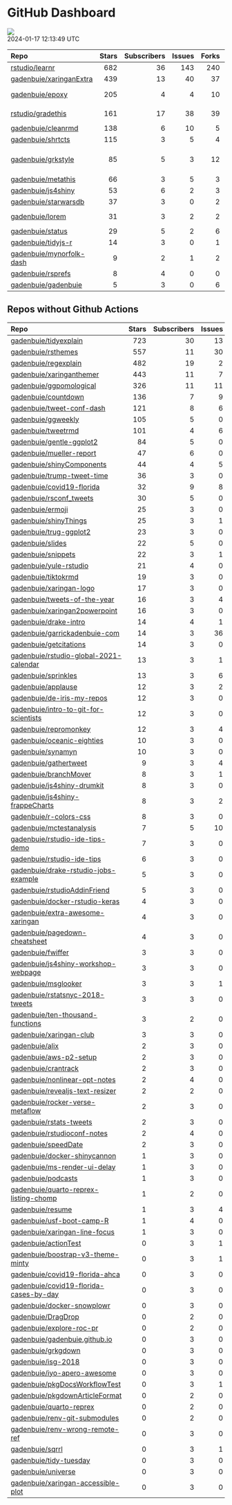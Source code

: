 GitHub Dashboard
================

![](https://github.com/gadenbuie/status/workflows/Render%20Status/badge.svg)  
2024-01-17 12:13:49 UTC

| Repo                                                                    | Stars | Subscribers | Issues | Forks | Status                                                                                                                                                                                                                                                                                                                                                                                                                                                                                                                                                          | Commit                                                                                                                                                                 |
|:------------------------------------------------------------------------|------:|------------:|-------:|------:|:----------------------------------------------------------------------------------------------------------------------------------------------------------------------------------------------------------------------------------------------------------------------------------------------------------------------------------------------------------------------------------------------------------------------------------------------------------------------------------------------------------------------------------------------------------------|:-----------------------------------------------------------------------------------------------------------------------------------------------------------------------|
| [rstudio/learnr](https://github.com/rstudio/learnr)                     |   682 |          36 |    143 |   240 | [![](https://github.com/rstudio/learnr/workflows/R-CMD-check/badge.svg)](https://github.com/rstudio/learnr/actions/runs/6852388626) [![](https://github.com/rstudio/learnr/workflows/pkgdown/badge.svg)](https://github.com/rstudio/learnr/actions/runs/6852388618)                                                                                                                                                                                                                                                                                             | <a href="https://github.com/rstudio/learnr/commit/aeb8144f5335a1132dbb1c0a0302fd2f3e94b875" title="Add Norwegian translation. (#806)">aeb814</a>                       |
| [gadenbuie/xaringanExtra](https://github.com/gadenbuie/xaringanExtra)   |   439 |          13 |     40 |    37 | [![](https://github.com/gadenbuie/xaringanExtra/workflows/R-CMD-check/badge.svg)](https://github.com/gadenbuie/xaringanExtra/actions/runs/7525156151)                                                                                                                                                                                                                                                                                                                                                                                                           | <a href="https://github.com/gadenbuie/xaringanExtra/commit/4f3f922859ffbf32689045f65cd954471d35a93c" title="docs: tweak news, update docs">4f3f92</a>                  |
| [gadenbuie/epoxy](https://github.com/gadenbuie/epoxy)                   |   205 |           4 |      4 |    10 | [![](https://github.com/gadenbuie/epoxy/workflows/Package%20Maintenance/badge.svg)](https://github.com/gadenbuie/epoxy/actions/runs/6740412420) [![](https://github.com/gadenbuie/epoxy/workflows/R-CMD-check/badge.svg)](https://github.com/gadenbuie/epoxy/actions/runs/6740412372) [![](https://github.com/gadenbuie/epoxy/workflows/pkgdown/badge.svg)](https://github.com/gadenbuie/epoxy/actions/runs/6740412374) [![](https://github.com/gadenbuie/epoxy/workflows/test-coverage/badge.svg)](https://github.com/gadenbuie/epoxy/actions/runs/6740412381) | <a href="https://github.com/gadenbuie/epoxy/commit/3955eb82165a51ebbd81b54ed7bf7a2b24ec03d8" title="docs: Use latest `doc-versions.json` format">3955eb</a>            |
| [rstudio/gradethis](https://github.com/rstudio/gradethis)               |   161 |          17 |     38 |    39 | [![](https://github.com/rstudio/gradethis/workflows/R-CMD-check/badge.svg)](https://github.com/rstudio/gradethis/actions/runs/5466996508) [![](https://github.com/rstudio/gradethis/workflows/Package%20Maintenance/badge.svg)](https://github.com/rstudio/gradethis/actions/runs/5466996593) [![](https://github.com/rstudio/gradethis/workflows/pkgdown/badge.svg)](https://github.com/rstudio/gradethis/actions/runs/5466996501)                                                                                                                             | <a href="https://github.com/rstudio/gradethis/commit/502af700437db1b648a35200ce7b940db0cc3d45" title="Update maintainership (#360)">502af7</a>                         |
| [gadenbuie/cleanrmd](https://github.com/gadenbuie/cleanrmd)             |   138 |           6 |     10 |     5 | [![](https://github.com/gadenbuie/cleanrmd/workflows/Package%20Maintenance/badge.svg)](https://github.com/gadenbuie/cleanrmd/actions/runs/5029770754) [![](https://github.com/gadenbuie/cleanrmd/workflows/R-CMD-check/badge.svg)](https://github.com/gadenbuie/cleanrmd/actions/runs/5029770719)                                                                                                                                                                                                                                                               | <a href="https://github.com/gadenbuie/cleanrmd/commit/eb32fc687b6b367c420dbd32a2a087e52c5bca3b" title="Increment version number to 0.1.1.9000">eb32fc</a>              |
| [gadenbuie/shrtcts](https://github.com/gadenbuie/shrtcts)               |   115 |           3 |      5 |     4 | [![](https://github.com/gadenbuie/shrtcts/workflows/R-CMD-check/badge.svg)](https://github.com/gadenbuie/shrtcts/actions/runs/7524244204) [![](https://github.com/gadenbuie/shrtcts/workflows/pkgdown/badge.svg)](https://github.com/gadenbuie/shrtcts/actions/runs/3644905688)                                                                                                                                                                                                                                                                                 | <a href="https://github.com/gadenbuie/shrtcts/commit/41051cf25ee8bfd66da45315013ade9d894435bd" title="Use gadenbuie/status/actions/status-update-rcmdcheck">41051c</a> |
| [gadenbuie/grkstyle](https://github.com/gadenbuie/grkstyle)             |    85 |           5 |      3 |    12 | [![](https://github.com/gadenbuie/grkstyle/workflows/R-CMD-check/badge.svg)](https://github.com/gadenbuie/grkstyle/actions/runs/6615076497)                                                                                                                                                                                                                                                                                                                                                                                                                     | \<a href=“<https://github.com/gadenbuie/grkstyle/commit/53051cba7772fd087e730848fb172271715b679c>” title=“chore: use_package(”rlang”)“\>53051c</a>                     |
| [gadenbuie/metathis](https://github.com/gadenbuie/metathis)             |    66 |           3 |      5 |     3 | [![](https://github.com/gadenbuie/metathis/workflows/R-CMD-check/badge.svg)](https://github.com/gadenbuie/metathis/actions/runs/7529649929) [![](https://github.com/gadenbuie/metathis/workflows/pkgdown/badge.svg)](https://github.com/gadenbuie/metathis/actions/runs/7529649928)                                                                                                                                                                                                                                                                             | <a href="https://github.com/gadenbuie/metathis/commit/5fcb4c6320d33e75e94c4f15c4d3d0314f824f17" title="ci: update secret name">5fcb4c</a>                              |
| [gadenbuie/js4shiny](https://github.com/gadenbuie/js4shiny)             |    53 |           6 |      2 |     3 | [![](https://github.com/gadenbuie/js4shiny/workflows/R-CMD-check/badge.svg)](https://github.com/gadenbuie/js4shiny/actions/runs/7524307163) [![](https://github.com/gadenbuie/js4shiny/workflows/pkgdown/badge.svg)](https://github.com/gadenbuie/js4shiny/actions/runs/3644896848)                                                                                                                                                                                                                                                                             | <a href="https://github.com/gadenbuie/js4shiny/commit/6709d66f4d5f44d1b4b3d2389cc91259f223aa35" title="Switch to r-lib/actions GHA workflows">6709d6</a>               |
| [gadenbuie/starwarsdb](https://github.com/gadenbuie/starwarsdb)         |    37 |           3 |      0 |     2 | [![](https://github.com/gadenbuie/starwarsdb/workflows/R-CMD-check/badge.svg)](https://github.com/gadenbuie/starwarsdb/actions/runs/7524291537) [![](https://github.com/gadenbuie/starwarsdb/workflows/pkgdown/badge.svg)](https://github.com/gadenbuie/starwarsdb/actions/runs/3649990339)                                                                                                                                                                                                                                                                     | <a href="https://github.com/gadenbuie/starwarsdb/commit/1421b5fa7ce7fd0e41ebcf94cc8698adc5fb2bbb" title="New pkgdown site and small readme updates">1421b5</a>         |
| [gadenbuie/lorem](https://github.com/gadenbuie/lorem)                   |    31 |           3 |      2 |     2 | [![](https://github.com/gadenbuie/lorem/workflows/Package%20Maintenance/badge.svg)](https://github.com/gadenbuie/lorem/actions/runs/4386344236) [![](https://github.com/gadenbuie/lorem/workflows/R-CMD-check/badge.svg)](https://github.com/gadenbuie/lorem/actions/runs/4386344210) [![](https://github.com/gadenbuie/lorem/workflows/pkgdown/badge.svg)](https://github.com/gadenbuie/lorem/actions/runs/4386344195)                                                                                                                                         | <a href="https://github.com/gadenbuie/lorem/commit/79113db73d002a0f486f3670881fe5e03a7e88da" title="ci: Don't close/create a new pkgdown preview comment">79113d</a>   |
| [gadenbuie/status](https://github.com/gadenbuie/status)                 |    29 |           5 |      2 |     6 | [![](https://github.com/gadenbuie/status/workflows/Render%20Status/badge.svg)](https://github.com/gadenbuie/status/actions/runs/7555503693)                                                                                                                                                                                                                                                                                                                                                                                                                     | <a href="https://github.com/gadenbuie/status/commit/ca9156c7dbec80ec29bccbc67ec9b61fb4df69ad" title="[status] 2024-01-16 12:15:08 UTC">ca9156</a>                      |
| [gadenbuie/tidyjs-r](https://github.com/gadenbuie/tidyjs-r)             |    14 |           3 |      0 |     1 | [![](https://github.com/gadenbuie/tidyjs-r/workflows/.github/workflows/update-tidyjs.yaml/badge.svg)](https://github.com/gadenbuie/tidyjs-r/actions/runs/7522733058)                                                                                                                                                                                                                                                                                                                                                                                            | <a href="https://github.com/gadenbuie/tidyjs-r/commit/08d01a7dd6d90a799a52b18cf4cf19f2b287d3d8" title="Use latest tidy">08d01a</a>                                     |
| [gadenbuie/mynorfolk-dash](https://github.com/gadenbuie/mynorfolk-dash) |     9 |           2 |      1 |     2 | [![](https://github.com/gadenbuie/mynorfolk-dash/workflows/build-dash/badge.svg)](https://github.com/gadenbuie/mynorfolk-dash/actions/runs/7547624167)                                                                                                                                                                                                                                                                                                                                                                                                          | <a href="https://github.com/gadenbuie/mynorfolk-dash/commit/170769f7c304596551e883072dfd8f23ee8e6bc9" title="[auto] Build Dashboard 2024-01-16 09:20">170769</a>       |
| [gadenbuie/rsprefs](https://github.com/gadenbuie/rsprefs)               |     8 |           4 |      0 |     0 | [![](https://github.com/gadenbuie/rsprefs/workflows/R-CMD-check/badge.svg)](https://github.com/gadenbuie/rsprefs/actions/runs/5425355763) [![](https://github.com/gadenbuie/rsprefs/workflows/pkgdown/badge.svg)](https://github.com/gadenbuie/rsprefs/actions/runs/5425355760)                                                                                                                                                                                                                                                                                 | <a href="https://github.com/gadenbuie/rsprefs/commit/41f863f16cb66803adeaca11a60baaa9bcc4bc17" title="tweak rspref print method">41f863</a>                            |
| [gadenbuie/gadenbuie](https://github.com/gadenbuie/gadenbuie)           |     5 |           3 |      0 |     6 | [![](https://github.com/gadenbuie/gadenbuie/workflows/Metrics/badge.svg)](https://github.com/gadenbuie/gadenbuie/actions/runs/7554859991)                                                                                                                                                                                                                                                                                                                                                                                                                       | <a href="https://github.com/gadenbuie/gadenbuie/commit/18bcbf04b626d62e6c7009cf3ef7f95265565bdb" title="Update github-metrics.svg - [Skip GitHub Action]">18bcbf</a>   |

## Repos without Github Actions

| Repo                                                                                                | Stars | Subscribers | Issues | Forks |
|:----------------------------------------------------------------------------------------------------|------:|------------:|-------:|------:|
| [gadenbuie/tidyexplain](https://github.com/gadenbuie/tidyexplain)                                   |   723 |          30 |     13 |   127 |
| [gadenbuie/rsthemes](https://github.com/gadenbuie/rsthemes)                                         |   557 |          11 |     30 |    44 |
| [gadenbuie/regexplain](https://github.com/gadenbuie/regexplain)                                     |   482 |          19 |      2 |    27 |
| [gadenbuie/xaringanthemer](https://github.com/gadenbuie/xaringanthemer)                             |   443 |          11 |      7 |    24 |
| [gadenbuie/ggpomological](https://github.com/gadenbuie/ggpomological)                               |   326 |          11 |     11 |    21 |
| [gadenbuie/countdown](https://github.com/gadenbuie/countdown)                                       |   136 |           7 |      9 |    12 |
| [gadenbuie/tweet-conf-dash](https://github.com/gadenbuie/tweet-conf-dash)                           |   121 |           8 |      6 |    73 |
| [gadenbuie/ggweekly](https://github.com/gadenbuie/ggweekly)                                         |   105 |           5 |      0 |    10 |
| [gadenbuie/tweetrmd](https://github.com/gadenbuie/tweetrmd)                                         |   101 |           4 |      6 |    13 |
| [gadenbuie/gentle-ggplot2](https://github.com/gadenbuie/gentle-ggplot2)                             |    84 |           5 |      0 |    22 |
| [gadenbuie/mueller-report](https://github.com/gadenbuie/mueller-report)                             |    47 |           6 |      0 |    26 |
| [gadenbuie/shinyComponents](https://github.com/gadenbuie/shinyComponents)                           |    44 |           4 |      5 |     4 |
| [gadenbuie/trump-tweet-time](https://github.com/gadenbuie/trump-tweet-time)                         |    36 |           3 |      0 |     0 |
| [gadenbuie/covid19-florida](https://github.com/gadenbuie/covid19-florida)                           |    32 |           9 |      8 |     8 |
| [gadenbuie/rsconf_tweets](https://github.com/gadenbuie/rsconf_tweets)                               |    30 |           5 |      0 |    13 |
| [gadenbuie/ermoji](https://github.com/gadenbuie/ermoji)                                             |    25 |           3 |      0 |     0 |
| [gadenbuie/shinyThings](https://github.com/gadenbuie/shinyThings)                                   |    25 |           3 |      1 |     3 |
| [gadenbuie/trug-ggplot2](https://github.com/gadenbuie/trug-ggplot2)                                 |    23 |           3 |      0 |     9 |
| [gadenbuie/slides](https://github.com/gadenbuie/slides)                                             |    22 |           5 |      0 |    14 |
| [gadenbuie/snippets](https://github.com/gadenbuie/snippets)                                         |    22 |           3 |      1 |     6 |
| [gadenbuie/yule-rstudio](https://github.com/gadenbuie/yule-rstudio)                                 |    21 |           4 |      0 |     9 |
| [gadenbuie/tiktokrmd](https://github.com/gadenbuie/tiktokrmd)                                       |    19 |           3 |      0 |     0 |
| [gadenbuie/xaringan-logo](https://github.com/gadenbuie/xaringan-logo)                               |    17 |           3 |      0 |    18 |
| [gadenbuie/tweets-of-the-year](https://github.com/gadenbuie/tweets-of-the-year)                     |    16 |           3 |      4 |     2 |
| [gadenbuie/xaringan2powerpoint](https://github.com/gadenbuie/xaringan2powerpoint)                   |    16 |           3 |      0 |     1 |
| [gadenbuie/drake-intro](https://github.com/gadenbuie/drake-intro)                                   |    14 |           4 |      1 |     5 |
| [gadenbuie/garrickadenbuie-com](https://github.com/gadenbuie/garrickadenbuie-com)                   |    14 |           3 |     36 |     4 |
| [gadenbuie/getcitations](https://github.com/gadenbuie/getcitations)                                 |    14 |           3 |      0 |     4 |
| [gadenbuie/rstudio-global-2021-calendar](https://github.com/gadenbuie/rstudio-global-2021-calendar) |    13 |           3 |      1 |     4 |
| [gadenbuie/sprinkles](https://github.com/gadenbuie/sprinkles)                                       |    13 |           3 |      6 |     1 |
| [gadenbuie/applause](https://github.com/gadenbuie/applause)                                         |    12 |           3 |      2 |     1 |
| [gadenbuie/de-iris-my-repos](https://github.com/gadenbuie/de-iris-my-repos)                         |    12 |           3 |      0 |     0 |
| [gadenbuie/intro-to-git-for-scientists](https://github.com/gadenbuie/intro-to-git-for-scientists)   |    12 |           3 |      0 |     2 |
| [gadenbuie/repromonkey](https://github.com/gadenbuie/repromonkey)                                   |    12 |           3 |      4 |     0 |
| [gadenbuie/oceanic-eighties](https://github.com/gadenbuie/oceanic-eighties)                         |    10 |           3 |      0 |     5 |
| [gadenbuie/synamyn](https://github.com/gadenbuie/synamyn)                                           |    10 |           3 |      0 |     0 |
| [gadenbuie/gathertweet](https://github.com/gadenbuie/gathertweet)                                   |     9 |           3 |      4 |     2 |
| [gadenbuie/branchMover](https://github.com/gadenbuie/branchMover)                                   |     8 |           3 |      1 |     2 |
| [gadenbuie/js4shiny-drumkit](https://github.com/gadenbuie/js4shiny-drumkit)                         |     8 |           3 |      0 |     1 |
| [gadenbuie/js4shiny-frappeCharts](https://github.com/gadenbuie/js4shiny-frappeCharts)               |     8 |           3 |      2 |     3 |
| [gadenbuie/r-colors-css](https://github.com/gadenbuie/r-colors-css)                                 |     8 |           3 |      0 |     1 |
| [gadenbuie/mctestanalysis](https://github.com/gadenbuie/mctestanalysis)                             |     7 |           5 |     10 |     2 |
| [gadenbuie/rstudio-ide-tips-demo](https://github.com/gadenbuie/rstudio-ide-tips-demo)               |     7 |           3 |      0 |     2 |
| [gadenbuie/rstudio-ide-tips](https://github.com/gadenbuie/rstudio-ide-tips)                         |     6 |           3 |      0 |     1 |
| [gadenbuie/drake-rstudio-jobs-example](https://github.com/gadenbuie/drake-rstudio-jobs-example)     |     5 |           3 |      0 |     0 |
| [gadenbuie/rstudioAddinFriend](https://github.com/gadenbuie/rstudioAddinFriend)                     |     5 |           3 |      0 |     0 |
| [gadenbuie/docker-rstudio-keras](https://github.com/gadenbuie/docker-rstudio-keras)                 |     4 |           3 |      0 |     1 |
| [gadenbuie/extra-awesome-xaringan](https://github.com/gadenbuie/extra-awesome-xaringan)             |     4 |           3 |      0 |     3 |
| [gadenbuie/pagedown-cheatsheet](https://github.com/gadenbuie/pagedown-cheatsheet)                   |     4 |           3 |      0 |     0 |
| [gadenbuie/fwiffer](https://github.com/gadenbuie/fwiffer)                                           |     3 |           3 |      0 |     1 |
| [gadenbuie/js4shiny-workshop-webpage](https://github.com/gadenbuie/js4shiny-workshop-webpage)       |     3 |           3 |      0 |     5 |
| [gadenbuie/msglooker](https://github.com/gadenbuie/msglooker)                                       |     3 |           3 |      1 |     0 |
| [gadenbuie/rstatsnyc-2018-tweets](https://github.com/gadenbuie/rstatsnyc-2018-tweets)               |     3 |           3 |      0 |     0 |
| [gadenbuie/ten-thousand-functions](https://github.com/gadenbuie/ten-thousand-functions)             |     3 |           2 |      0 |     0 |
| [gadenbuie/xaringan-club](https://github.com/gadenbuie/xaringan-club)                               |     3 |           3 |      0 |     0 |
| [gadenbuie/alix](https://github.com/gadenbuie/alix)                                                 |     2 |           3 |      0 |     0 |
| [gadenbuie/aws-p2-setup](https://github.com/gadenbuie/aws-p2-setup)                                 |     2 |           3 |      0 |     0 |
| [gadenbuie/crantrack](https://github.com/gadenbuie/crantrack)                                       |     2 |           3 |      0 |     2 |
| [gadenbuie/nonlinear-opt-notes](https://github.com/gadenbuie/nonlinear-opt-notes)                   |     2 |           4 |      0 |     3 |
| [gadenbuie/revealjs-text-resizer](https://github.com/gadenbuie/revealjs-text-resizer)               |     2 |           2 |      0 |     0 |
| [gadenbuie/rocker-verse-metaflow](https://github.com/gadenbuie/rocker-verse-metaflow)               |     2 |           3 |      0 |     0 |
| [gadenbuie/rstats-tweets](https://github.com/gadenbuie/rstats-tweets)                               |     2 |           3 |      0 |     0 |
| [gadenbuie/rstudioconf-notes](https://github.com/gadenbuie/rstudioconf-notes)                       |     2 |           4 |      0 |     0 |
| [gadenbuie/speedDate](https://github.com/gadenbuie/speedDate)                                       |     2 |           3 |      0 |     1 |
| [gadenbuie/docker-shinycannon](https://github.com/gadenbuie/docker-shinycannon)                     |     1 |           3 |      0 |     0 |
| [gadenbuie/ms-render-ui-delay](https://github.com/gadenbuie/ms-render-ui-delay)                     |     1 |           3 |      0 |     0 |
| [gadenbuie/podcasts](https://github.com/gadenbuie/podcasts)                                         |     1 |           3 |      0 |     0 |
| [gadenbuie/quarto-reprex-listing-chomp](https://github.com/gadenbuie/quarto-reprex-listing-chomp)   |     1 |           2 |      0 |     0 |
| [gadenbuie/resume](https://github.com/gadenbuie/resume)                                             |     1 |           3 |      4 |     1 |
| [gadenbuie/usf-boot-camp-R](https://github.com/gadenbuie/usf-boot-camp-R)                           |     1 |           4 |      0 |     3 |
| [gadenbuie/xaringan-line-focus](https://github.com/gadenbuie/xaringan-line-focus)                   |     1 |           3 |      0 |     0 |
| [gadenbuie/actionTest](https://github.com/gadenbuie/actionTest)                                     |     0 |           3 |      1 |     0 |
| [gadenbuie/boostrap-v3-theme-minty](https://github.com/gadenbuie/boostrap-v3-theme-minty)           |     0 |           3 |      1 |     1 |
| [gadenbuie/covid19-florida-ahca](https://github.com/gadenbuie/covid19-florida-ahca)                 |     0 |           3 |      0 |     0 |
| [gadenbuie/covid19-florida-cases-by-day](https://github.com/gadenbuie/covid19-florida-cases-by-day) |     0 |           3 |      0 |     0 |
| [gadenbuie/docker-snowplowr](https://github.com/gadenbuie/docker-snowplowr)                         |     0 |           3 |      0 |     0 |
| [gadenbuie/DragDrop](https://github.com/gadenbuie/DragDrop)                                         |     0 |           2 |      0 |     0 |
| [gadenbuie/explore-roc-pr](https://github.com/gadenbuie/explore-roc-pr)                             |     0 |           2 |      0 |     0 |
| [gadenbuie/gadenbuie.github.io](https://github.com/gadenbuie/gadenbuie.github.io)                   |     0 |           3 |      0 |     1 |
| [gadenbuie/grkgdown](https://github.com/gadenbuie/grkgdown)                                         |     0 |           3 |      0 |     0 |
| [gadenbuie/isg-2018](https://github.com/gadenbuie/isg-2018)                                         |     0 |           3 |      0 |     0 |
| [gadenbuie/iyo-apero-awesome](https://github.com/gadenbuie/iyo-apero-awesome)                       |     0 |           3 |      0 |     0 |
| [gadenbuie/pkgDocsWorkflowTest](https://github.com/gadenbuie/pkgDocsWorkflowTest)                   |     0 |           3 |      1 |     0 |
| [gadenbuie/pkgdownArticleFormat](https://github.com/gadenbuie/pkgdownArticleFormat)                 |     0 |           2 |      0 |     0 |
| [gadenbuie/quarto-reprex](https://github.com/gadenbuie/quarto-reprex)                               |     0 |           2 |      0 |     0 |
| [gadenbuie/renv-git-submodules](https://github.com/gadenbuie/renv-git-submodules)                   |     0 |           2 |      0 |     0 |
| [gadenbuie/renv-wrong-remote-ref](https://github.com/gadenbuie/renv-wrong-remote-ref)               |     0 |           3 |      0 |     0 |
| [gadenbuie/sqrrl](https://github.com/gadenbuie/sqrrl)                                               |     0 |           3 |      1 |     1 |
| [gadenbuie/tidy-tuesday](https://github.com/gadenbuie/tidy-tuesday)                                 |     0 |           3 |      0 |     0 |
| [gadenbuie/universe](https://github.com/gadenbuie/universe)                                         |     0 |           3 |      0 |     0 |
| [gadenbuie/xaringan-accessible-plot](https://github.com/gadenbuie/xaringan-accessible-plot)         |     0 |           3 |      0 |     0 |
